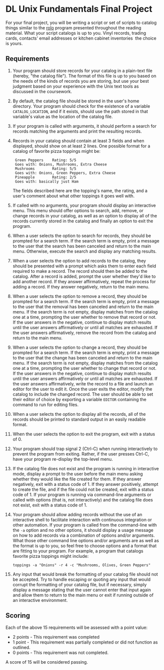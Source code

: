 DL Unix Fundamentals Final Project
==================================

For your final project, you will be writing a script or set of scripts
to catalog things similar to
the [rolo](https://en.wikipedia.org/wiki/Rolodex) program presented
throughout the reading material. What your script catalogs is up to
you. Vinyl records, trading cards, contacts' email addresses or
kitchen cabinet inventories ­ the choice is yours.

Requirements
------------

1. Your program should store records for your catalog in a plain-text
   file (hereby, "the catalog file"). The format of this file is up to
   you based on the needs of the kinds of records you are storing, but
   use your best judgment based on your experience with the Unix text
   tools as discussed in the coursework.
2. By default, the catalog file should be stored in the user's home
   directory. Your program should check for the existence of a
   variable `CATALOG_LOCATION`, and if it exists, should use the path
   stored in that variable's value as the location of the catalog file.
3. If your program is called with arguments, it should perform a
   search for records matching the arguments and print the resulting
   records.
4. Records in your catalog should contain at least 3 fields and when
   displayed, should show on at least 2 lines. One possible format
   for a catalog of favorite pizza toppings might be:

        Green Peppers    Rating: 5/5
        Goes with: Onions, Mushrooms, Extra Cheese
        Mushrooms        Rating: 5/5
        Goes with: Onions, Green Peppers, Extra Cheese
        Pineapple        Rating: 2/5
        Goes with: basically just Ham

   The fields described here are the topping's name, the rating, and
   a user's comment about what other toppings it goes well with.
5. If called with no arguments, your program should display an
   interactive menu. This menu should offer options to search, add,
   remove, or change records in your catalog, as well as an option to
   display all of the records currently stored in the catalog and
   finally an option to exit the program.
6. When a user selects the option to search for records, they should
   be prompted for a search term. If the search term is empty, print a
   message to the user that the search has been canceled and return to
   the main menu. Otherwise, execute the search and display any
   matching results.
7. When a user selects the option to add records to the catalog, they
   should be presented with a prompt which asks them to enter each
   field required to make a record. The record should then be added to
   the catalog. After a record is added, prompt the user whether
   they'd like to add another record. If they answer affirmatively,
   repeat the process for adding a record. If they answer negatively,
   return to the main menu.
8. When a user selects the option to remove a record, they should be
   prompted for a search term. If the search term is empty, print a
   message to the user that the removal has been canceled and return to
   the main menu. If the search term is not empty, display matches
   from the catalog one at a time, prompting the user whether to
   remove that record or not. If the user answers in the negative,
   continue to display match results until the user answers
   affirmatively or until all matches are exhausted. If the user
   answers affirmatively, remove the record from the catalog and
   return to the main menu.
9. When a user selects the option to change a record, they should be
   prompted for a search term. If the search term is empty, print a
   message to the user that the change has been canceled and return to
   the main menu. If the search term is not empty, display matches
   from the catalog one at a time, prompting the user whether to
   change that record or not. If the user answers in the negative,
   continue to display match results until the user answers
   affirmatively or until all matches are exhausted. If the user
   answers affirmatively, write the record to a file and launch an
   editor for the user to edit it. Once the user exits the editor,
   modify the catalog to include the changed record. The user should
   be able to set their editor of choice by exporting a variable
   `EDITOR` containing the command to run for editing files.
10. When a user selects the option to display all the records, all of
    the records should be printed to standard output in an easily
    readable format.
11. When the user selects the option to exit the program, exit with a
    status of 0.
12. Your program should trap signal 2 (Ctrl-C) when running
    interactively to prevent the program from exiting. Rather, if the user
    presses Ctrl-C, have your program re-display the top-level menu.
13. If the catalog file does not exist and the program is running in
    interactive mode, display a prompt to the user before the main menu
    asking whether they would like the file created for them. If they
    answer negatively, exit with a status code of 1. If they answer
    positively, attempt to create the file, and if the file could not be
    created, exit with a status code of 1. If your program is running
    via command-line arguments or called with options (that is, not
    interactively) and the catalog file does not exist, exit with a
    status code of 1.
14. Your program should allow adding records without the use of an
    interactive shell to facilitate interaction with continuous
    integration or other automation. If your program is called from
    the command-line with the `-a` option and no other options, it
    should display a usage message on how to add records via a
    combination of options and/or arguments. What those other command
    line options and/or arguments are as well as the format is up to
    you, so feel free to choose options and a format that are fitting
    to your program. For example, a program that catalogs favorite
    pizza toppings might include:

        toppings -a "Onions" -r 4 -c "Mushrooms, Olives, Green Peppers"

15. Any input that would break the formatting of your catalog file
    should not be accepted. Try to handle escaping or quoting any
    input that would corrupt the formatting of your catalog file, but
    if necessary, simply display a message stating that the user
    cannot enter that input again and allow them to return to the main
    menu or exit if running outside of an interactive environment.


Scoring
-------

Each of the above 15 requirements will be assessed with a point value:

* 2 points - This requirement was completed
* 1 point - This requirement was partially completed or did not function
as outlined.
* 0 points - This requirement was not completed.

A score of 15 will be considered passing.
